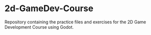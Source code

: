 # 2d-GameDev-Course
Repository containing the practice files and exercises for the 2D Game Development Course using Godot.
